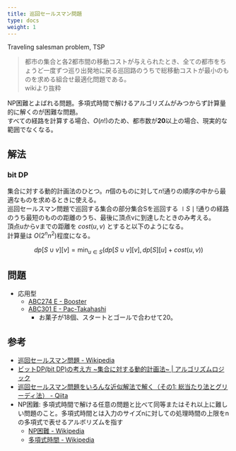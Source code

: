 ```yaml
---
title: 巡回セールスマン問題
type: docs
weight: 1
---
```


Traveling salesman problem, TSP  

> 都市の集合と各2都市間の移動コストが与えられたとき、全ての都市をちょうど一度ずつ巡り出発地に戻る巡回路のうちで総移動コストが最小のものを求める組合せ最適化問題である。  
> wikiより抜粋

NP困難とよばれる問題。多項式時間で解けるアルゴリズムがみつからず計算量的に解くのが困難な問題。  
すべての経路を計算する場合、$O(n!)$のため、都市数が**20**以上の場合、現実的な範囲でなくなる。  

## 解法

### bit DP

集合に対する動的計画法のひとつ。$n$個のものに対して$n!$通りの順序の中から最適なものを求めるときに使える。  
巡回セールスマン問題で巡回する集合の部分集合Sを巡回する $\mid S \mid!$通りの経路のうち最短のものの距離のうち、最後に頂点vに到達したときのみ考える。  
頂点uからvまでの距離を $cost(u,v)$ とすると以下のようになる。  
計算量は $O(2^nn^2)$程度になる。

$$dp[S \cup {v}][v] = \min_{u \in S}(dp[S \cup {v}][v], dp[S][u] + cost(u, v))$$

## 問題

- 応用型
  - [ABC274 E - Booster](https://atcoder.jp/contests/abc274/tasks/abc274_e)
  - [ABC301 E - Pac-Takahashi](https://atcoder.jp/contests/abc301/tasks/abc301_e)
    - お菓子が18個、スタートとゴールで合わせて20。

## 参考

- [巡回セールスマン問題 - Wikipedia](https://ja.wikipedia.org/wiki/%E5%B7%A1%E5%9B%9E%E3%82%BB%E3%83%BC%E3%83%AB%E3%82%B9%E3%83%9E%E3%83%B3%E5%95%8F%E9%A1%8C)
- [ビットDP(bit DP)の考え方 ~集合に対する動的計画法~ | アルゴリズムロジック](https://algo-logic.info/bit-dp/)
- [巡回セールスマン問題をいろんな近似解法で解く（その1: 総当たり法とグリーディ法） - Qiita](https://qiita.com/take314/items/dc2e6cf6d97889923c8b)
- NP困難: 多項式時間で解ける任意の問題と比べて同等またはそれ以上に難しい問題のこと。多項式時間とは入力のサイズnに対しての処理時間の上限をnの多項式で表せるアルボリズムを指す
  - [NP困難 - Wikipedia](https://ja.wikipedia.org/wiki/NP%E5%9B%B0%E9%9B%A3)
  - [多項式時間 - Wikipedia](https://ja.wikipedia.org/wiki/%E5%A4%9A%E9%A0%85%E5%BC%8F%E6%99%82%E9%96%93#:~:text=%E5%A4%9A%E9%A0%85%E5%BC%8F%E6%99%82%E9%96%93%EF%BC%88%E3%81%9F%E3%81%93%E3%81%86%E3%81%97,%E8%A1%A8%E3%81%95%E3%82%8C%E3%82%8B%E8%A8%88%E7%AE%97%E6%99%82%E9%96%93%E3%80%82&text=%E3%81%AE%E5%A4%9A%E9%A0%85%E5%BC%8F%E3%81%A7%E8%A1%A8%E7%8F%BE%E3%81%A7%E3%81%8D%E3%82%8B,%E3%81%93%E3%81%A8%E3%81%AB%E6%B3%A8%E6%84%8F%E3%81%95%E3%82%8C%E3%81%9F%E3%81%84%E3%80%82)
